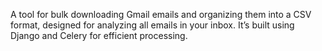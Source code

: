A tool for bulk downloading Gmail emails and organizing them into a CSV format, designed for analyzing all emails in your inbox. It’s built using Django and Celery for efficient processing.
